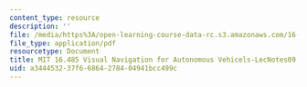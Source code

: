 ```yaml
---
content_type: resource
description: ''
file: /media/https%3A/open-learning-course-data-rc.s3.amazonaws.com/16-485-visual-navigation-for-autonomous-vehicles-vnav-fall-2020/a344453237f66864278404941bcc499c_MIT16_485F20_lec09notes.pdf
file_type: application/pdf
resourcetype: Document
title: MIT 16.485 Visual Navigation for Autonomous Vehicels-LecNotes09
uid: a3444532-37f6-6864-2784-04941bcc499c
---
```

